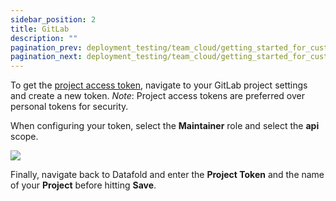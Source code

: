 ```yaml
---
sidebar_position: 2
title: GitLab
description: ""
pagination_prev: deployment_testing/team_cloud/getting_started_for_customers/source_control
pagination_next: deployment_testing/team_cloud/getting_started_for_customers/dbt
---
```


To get the [project access token](https://docs.gitlab.com/ee/user/project/settings/project\_access\_tokens.html), navigate to your GitLab project settings and create a new token. *Note*: Project access tokens are preferred over personal tokens for security.

When configuring your token, select the **Maintainer** role and select the **api** scope. 

![](/img/gitlab_access_token.png)

Finally, navigate back to Datafold and enter the **Project Token** and the name of your **Project** before hitting **Save**.
